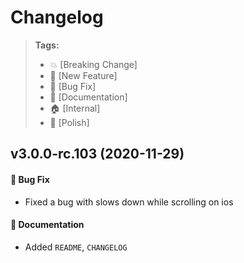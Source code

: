 Changelog
=========

> **Tags:**
> - :boom:       [Breaking Change]
> - :rocket:     [New Feature]
> - :bug:        [Bug Fix]
> - :memo:       [Documentation]
> - :house:      [Internal]
> - :nail_care:  [Polish]

## v3.0.0-rc.103 (2020-11-29)

#### :bug: Bug Fix

* Fixed a bug with slows down while scrolling on ios

#### :memo: Documentation

* Added `README`, `CHANGELOG`

